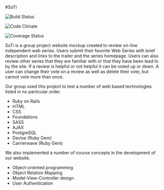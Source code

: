 #SoTi

![Build Status](https://codeship.com/projects/1807a240-dcba-0133-b80a-760a1f8f56cd/status?branch=master)

![Code Climate](https://codeclimate.com/github/pablo-honeybear/SoTi.png)

![Coverage Status](https://coveralls.io/repos/pablo-honeybear/SoTi/badge.png)

SoTi is a group project website mockup created to review on-line independent web series. Users submit their favorite Web Series with brief description and links to the trailer and the series homepage. Users can also review other series that they are familiar with or that they have been lead to by the site. If a review is helpful or not helpful it can be voted up or down. A user can change their vote on a review as well as delete their vote, but cannot vote more than once.

Our group used this project to test a number of web based technologies listed in no particular order.
- Ruby on Rails
- HTML
- CSS
- Foundations
- SASS
- AJAX
- PostgreSQL
- Devise (Ruby Gem)
- Carrierwave (Ruby Gem)

We also implemented a number of course concepts in the development of our website.
- Object-oriented programming
- Object Relation Mapping
- Model-View-Controller design
- User Authentication

